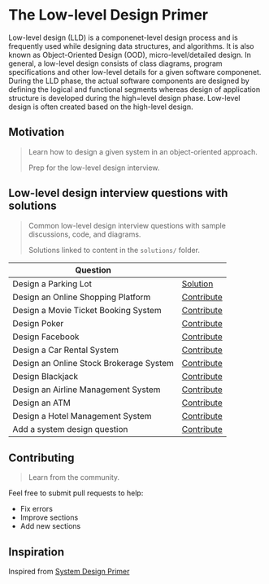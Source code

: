 # The Low-level Design Primer
 
Low-level design (LLD) is a componenet-level design process and is frequently used while designing data structures, and algorithms.  It is also known as Object-Oriented Design (OOD), micro-level/detailed design. In general, a low-level design consists of class diagrams, program specifications and other low-level details for a given software componenet. During the LLD phase, the actual software components are designed by defining the logical and functional segments whereas design of application structure is developed during the high=level design phase. Low-level design is often created based on the high-level design. 

## Motivation

> Learn how to design a given system in an object-oriented approach.
>
> Prep for the low-level design interview.

## Low-level design interview questions with solutions

> Common low-level design interview questions with sample discussions, code, and diagrams.
>
> Solutions linked to content in the `solutions/` folder.

| Question | |
|---|---|
| Design a Parking Lot | [Solution](https://github.com/donnemartin/system-design-primer/blob/master/solutions/object_oriented_design/parking_lot/parking_lot.ipynb) |
| Design an Online Shopping Platform | [Contribute](#contributing) |
| Design a Movie Ticket Booking System | [Contribute](#contributing) |
| Design Poker | [Contribute](#contributing) |
| Design Facebook | [Contribute](#contributing) |
| Design a Car Rental System | [Contribute](#contributing) |
| Design an Online Stock Brokerage System | [Contribute](#contributing) |
| Design Blackjack | [Contribute](#contributing) |
| Design an Airline Management System | [Contribute](#contributing) |
| Design an ATM | [Contribute](#contributing) |
| Design a Hotel Management System | [Contribute](#contributing) |
| Add a system design question | [Contribute](#contributing) |

## Contributing

> Learn from the community.

Feel free to submit pull requests to help:

* Fix errors
* Improve sections
* Add new sections

## Inspiration 

Inspired from [System Design Primer](https://github.com/donnemartin/system-design-primer)
